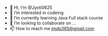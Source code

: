 - 👋 Hi, I’m @Jyoti0625
- 👀 I’m interested in codeing
- 🌱 I’m currently learning Java Full stack course
- 💞️ I’m looking to collaborate on ...
- 📫 How to reach me jmdp365@gmail.com

<!---
Jyoti0625/Jyoti0625 is a ✨ special ✨ repository because its `README.md` (this file) appears on your GitHub profile.
You can click the Preview link to take a look at your changes.
--->
